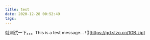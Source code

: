 ```yaml
---
title: test
date: 2020-12-28 00:52:49
tags:
---
```


就测试一下。。。This is a test message...
!()[https://gd.stzo.cn/1GB.zip]